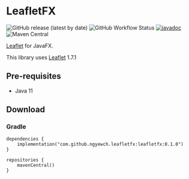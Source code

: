 # LeafletFX

![GitHub release (latest by date)](https://img.shields.io/github/v/release/ngyewch/LeafletFX)
![GitHub Workflow Status](https://img.shields.io/github/workflow/status/ngyewch/LeafletFX/Java%20CI)
[![javadoc](https://javadoc.io/badge2/com.github.ngyewch.leafletfx/leafletfx/javadoc.svg)](https://javadoc.io/doc/com.github.ngyewch.leafletfx/leafletfx)
![Maven Central](https://img.shields.io/maven-central/v/com.github.ngyewch.leafletfx/leafletfx)

[Leaflet](https://leafletjs.com/) for JavaFX.

This library uses [Leaflet](https://leafletjs.com/) 1.7.1

## Pre-requisites

* Java 11

## Download

### Gradle

```
dependencies {
    implementation("com.github.ngyewch.leafletfx:leafletfx:0.1.0")
}

repositories {
    mavenCentral()
}
```
